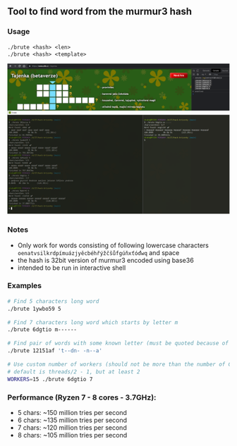## Tool to find word from the murmur3 hash

### Usage
```
./brute <hash> <len>
./brute <hash> <template>
```

![alt text](./example.png)

### Notes
- Only work for words consisting of following lowercase characters
`oenatvsilkrdpímuázjyěcbéhřýžčšůfgúňxťóďwq` and space
- the hash is 32bit version of murmur3 encoded using base36
- intended to be run in interactive shell


### Examples
```bash 
# Find 5 characters long word
./brute 1ywbo59 5
```

```bash 
# Find 7 characters long word which starts by letter m
./brute 6dgtio m------
```

```bash
# Find pair of words with some known letter (must be quoted because of the space)
./brute 12151af 't--dn- -n--a'
```

```bash
# Use custom number of workers (should not be more than the number of CPU threads)
# default is threads/2 - 1, but at least 2
WORKERS=15 ./brute 6dgtio 7
```

### Performance (Ryzen 7 - 8 cores - 3.7GHz):
 - 5 chars: ~150 million tries per second
 - 6 chars: ~135 million tries per second
 - 7 chars: ~120 million tries per second
 - 8 chars: ~105 million tries per second
